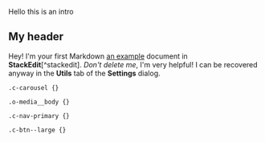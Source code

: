 Hello this is an intro

## My header

Hey! I'm your first Markdown [an example](http://example.com/ "Title") document in **StackEdit**[^stackedit]. *Don't delete me*, I'm very helpful! I can be recovered anyway in the **Utils** tab of the **Settings** dialog.



	.c-carousel {}

	.o-media__body {}

	.c-nav-primary {}

	.c-btn--large {}  


